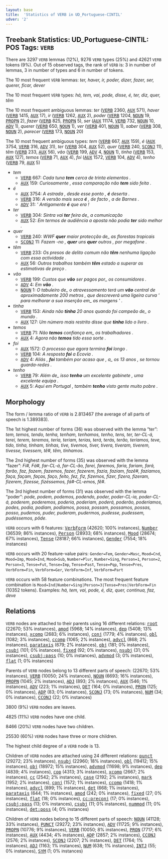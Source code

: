```yaml
---
layout: base
title:  'Statistics of VERB in UD_Portuguese-CINTIL'
udver: '2'
---
```


## Treebank Statistics: UD_Portuguese-CINTIL: POS Tags: `VERB`

There are 3297 `VERB` lemmas (12%), 9276 `VERB` types (25%) and 42621 `VERB` tokens (9%).
Out of 15 observed tags, the rank of `VERB` is: 3 in number of lemmas, 3 in number of types and 6 in number of tokens.

The 10 most frequent `VERB` lemmas: <em>ter, haver, ir, poder, dizer, fazer, ser, querer, ficar, dever</em>

The 10 most frequent `VERB` types:  <em>há, tem, vai, pode, disse, é, ter, diz, quer, têm</em>

The 10 most frequent ambiguous lemmas: <em>ter</em> (<tt><a href="pt_cintil-pos-VERB.html">VERB</a></tt> 2360, <tt><a href="pt_cintil-pos-AUX.html">AUX</a></tt> 571), <em>haver</em> (<tt><a href="pt_cintil-pos-VERB.html">VERB</a></tt> 1415, <tt><a href="pt_cintil-pos-AUX.html">AUX</a></tt> 17), <em>ir</em> (<tt><a href="pt_cintil-pos-VERB.html">VERB</a></tt> 1262, <tt><a href="pt_cintil-pos-AUX.html">AUX</a></tt> 2), <em>poder</em> (<tt><a href="pt_cintil-pos-VERB.html">VERB</a></tt> 1204, <tt><a href="pt_cintil-pos-NOUN.html">NOUN</a></tt> 19, <tt><a href="pt_cintil-pos-PROPN.html">PROPN</a></tt> 2), <em>fazer</em> (<tt><a href="pt_cintil-pos-VERB.html">VERB</a></tt> 825, <tt><a href="pt_cintil-pos-PROPN.html">PROPN</a></tt> 5), <em>ser</em> (<tt><a href="pt_cintil-pos-AUX.html">AUX</a></tt> 11174, <tt><a href="pt_cintil-pos-VERB.html">VERB</a></tt> 732, <tt><a href="pt_cintil-pos-NOUN.html">NOUN</a></tt> 10, <tt><a href="pt_cintil-pos-ADV.html">ADV</a></tt> 1), <em>querer</em> (<tt><a href="pt_cintil-pos-VERB.html">VERB</a></tt> 650, <tt><a href="pt_cintil-pos-NOUN.html">NOUN</a></tt> 1), <em>ver</em> (<tt><a href="pt_cintil-pos-VERB.html">VERB</a></tt> 401, <tt><a href="pt_cintil-pos-NOUN.html">NOUN</a></tt> 1), <em>saber</em> (<tt><a href="pt_cintil-pos-VERB.html">VERB</a></tt> 308, <tt><a href="pt_cintil-pos-NOUN.html">NOUN</a></tt> 2), <em>parecer</em> (<tt><a href="pt_cintil-pos-VERB.html">VERB</a></tt> 173, <tt><a href="pt_cintil-pos-NOUN.html">NOUN</a></tt> 20)

The 10 most frequent ambiguous types:  <em>tem</em> (<tt><a href="pt_cintil-pos-VERB.html">VERB</a></tt> 667, <tt><a href="pt_cintil-pos-AUX.html">AUX</a></tt> 159), <em>é</em> (<tt><a href="pt_cintil-pos-AUX.html">AUX</a></tt> 3754, <tt><a href="pt_cintil-pos-VERB.html">VERB</a></tt> 316, <tt><a href="pt_cintil-pos-ADV.html">ADV</a></tt> 31), <em>ter</em> (<tt><a href="pt_cintil-pos-VERB.html">VERB</a></tt> 304, <tt><a href="pt_cintil-pos-AUX.html">AUX</a></tt> 52), <em>quer</em> (<tt><a href="pt_cintil-pos-VERB.html">VERB</a></tt> 240, <tt><a href="pt_cintil-pos-SCONJ.html">SCONJ</a></tt> 11), <em>têm</em> (<tt><a href="pt_cintil-pos-VERB.html">VERB</a></tt> 233, <tt><a href="pt_cintil-pos-AUX.html">AUX</a></tt> 56), <em>vão</em> (<tt><a href="pt_cintil-pos-VERB.html">VERB</a></tt> 199, <tt><a href="pt_cintil-pos-ADV.html">ADV</a></tt> 4, <tt><a href="pt_cintil-pos-NOUN.html">NOUN</a></tt> 1), <em>tinha</em> (<tt><a href="pt_cintil-pos-VERB.html">VERB</a></tt> 153, <tt><a href="pt_cintil-pos-AUX.html">AUX</a></tt> 127), <em>temos</em> (<tt><a href="pt_cintil-pos-VERB.html">VERB</a></tt> 71, <tt><a href="pt_cintil-pos-AUX.html">AUX</a></tt> 4), <em>foi</em> (<tt><a href="pt_cintil-pos-AUX.html">AUX</a></tt> 1572, <tt><a href="pt_cintil-pos-VERB.html">VERB</a></tt> 104, <tt><a href="pt_cintil-pos-ADV.html">ADV</a></tt> 4), <em>tenho</em> (<tt><a href="pt_cintil-pos-VERB.html">VERB</a></tt> 79, <tt><a href="pt_cintil-pos-AUX.html">AUX</a></tt> 5)


* <em>tem</em>
  * <tt><a href="pt_cintil-pos-VERB.html">VERB</a></tt> 667: <em>Cada tuna <b>tem</b> cerca de trinta elementos .</em>
  * <tt><a href="pt_cintil-pos-AUX.html">AUX</a></tt> 159: <em>Curiosamente , essa comparação não <b>tem</b> sido feita .</em>
* <em>é</em>
  * <tt><a href="pt_cintil-pos-AUX.html">AUX</a></tt> 3754: <em>A estrada , desde esse ponto , <b>é</b> deserta .</em>
  * <tt><a href="pt_cintil-pos-VERB.html">VERB</a></tt> 316: <em>A versão mais seca <b>é</b> , de facto , a de Barnes .</em>
  * <tt><a href="pt_cintil-pos-ADV.html">ADV</a></tt> 31: <em>' Antigamente <b>é</b> que era !</em>
* <em>ter</em>
  * <tt><a href="pt_cintil-pos-VERB.html">VERB</a></tt> 304: <em>Sintra vai <b>ter</b> feira de_ a comunicação</em>
  * <tt><a href="pt_cintil-pos-AUX.html">AUX</a></tt> 52: <em>Em termos de audiência a aposta não podia <b>ter</b> sido melhor .</em>
* <em>quer</em>
  * <tt><a href="pt_cintil-pos-VERB.html">VERB</a></tt> 240: <em>WWF <b>quer</b> maior protecção de_ as florestas tropicais</em>
  * <tt><a href="pt_cintil-pos-SCONJ.html">SCONJ</a></tt> 11: <em>Fazem -no , <b>quer</b> uns <b>quer</b> outros , por megafone .</em>
* <em>têm</em>
  * <tt><a href="pt_cintil-pos-VERB.html">VERB</a></tt> 233: <em>Os presos de delito comum não <b>têm</b> nenhuma ligação com essa actividade .</em>
  * <tt><a href="pt_cintil-pos-AUX.html">AUX</a></tt> 56: <em>Outros trabalhos também <b>têm</b> estado a superar as estimativas de preço .</em>
* <em>vão</em>
  * <tt><a href="pt_cintil-pos-VERB.html">VERB</a></tt> 199: <em>Custos que <b>vão</b> ser pagos por_ os consumidores .</em>
  * <tt><a href="pt_cintil-pos-ADV.html">ADV</a></tt> 4: <em>Em <b>vão</b> .</em>
  * <tt><a href="pt_cintil-pos-NOUN.html">NOUN</a></tt> 1: <em>O tabuleiro de_ o atravessamento terá um <b>vão</b> central de aproximadamente 200 metros , que descreverá uma ligeira curva ' para melhorar a sua inserção em_ as margens ' .</em>
* <em>tinha</em>
  * <tt><a href="pt_cintil-pos-VERB.html">VERB</a></tt> 153: <em>Ainda não <b>tinha</b> 20 anos quando foi campeão de_ o mundo .</em>
  * <tt><a href="pt_cintil-pos-AUX.html">AUX</a></tt> 127: <em>Um número mais restrito disse que <b>tinha</b> lido o livro .</em>
* <em>temos</em>
  * <tt><a href="pt_cintil-pos-VERB.html">VERB</a></tt> 71: <em>Não <b>temos</b> confiança em_ os trabalhadores .</em>
  * <tt><a href="pt_cintil-pos-AUX.html">AUX</a></tt> 4: <em>Agora não <b>temos</b> tido essa sorte .</em>
* <em>foi</em>
  * <tt><a href="pt_cintil-pos-AUX.html">AUX</a></tt> 1572: <em>O processo que agora termina <b>foi</b> longo .</em>
  * <tt><a href="pt_cintil-pos-VERB.html">VERB</a></tt> 104: <em>A resposta <b>foi</b> a Ecovia .</em>
  * <tt><a href="pt_cintil-pos-ADV.html">ADV</a></tt> 4: <em>Aliás , <b>foi</b> também por acaso que , a_ os 13 anos , se tornou guarda-redes .</em>
* <em>tenho</em>
  * <tt><a href="pt_cintil-pos-VERB.html">VERB</a></tt> 79: <em>Além de_ isso <b>tenho</b> um excelente gabinete , uma excelente equipa .</em>
  * <tt><a href="pt_cintil-pos-AUX.html">AUX</a></tt> 5: <em>Aqui em Portugal , também <b>tenho</b> visto gente muito pobre .</em>

## Morphology

The form / lemma ratio of `VERB` is 2.813467 (the average of all parts of speech is 1.389383).

The 1st highest number of forms (36) was observed with the lemma “ter”: <em>tem, temos, tendo, tenha, tenham, tenhamos, tenho, tens, ter, ter-CL-á, terei, terem, teremos, teria, teriam, terias, terá, terás, terão, teríamos, teve, tido, tinha, tinham, tinhas, tive, tivemos, tiver, tivera, tiveram, tiverem, tivesse, tivessem, tê#, têm, tínhamos</em>.

The 2nd highest number of forms (35) was observed with the lemma “fazer”: <em>Fi#, Fá#, far-CL-á, far-CL-ão, farei, faremos, faria, fariam, fará, farão, faz, fazem, fazemos, fazer, fazerem, fazia, faziam, fazê#, fazíamos, faça, façam, faças, faço, feito, fez, fiz, fizemos, fizer, fizera, fizeram, fizerem, fizesse, fizéssemos, fá#-CL-emos, fê#</em>.

The 3rd highest number of forms (31) was observed with the lemma “poder”: <em>pode, podem, podemos, podendo, poder, poder-CL-ia, poder-CL-á, poderem, poderemos, poderia, poderiam, poderá, poderão, poderíamos, podes, podia, podiam, podíamos, possa, possam, possamos, possas, posso, pudemos, puder, puderam, pudermos, pudesse, pudessem, pudéssemos, pôde</em>.

`VERB` occurs with 6 features: <tt><a href="pt_cintil-feat-VerbForm.html">VerbForm</a></tt> (42620; 100% instances), <tt><a href="pt_cintil-feat-Number.html">Number</a></tt> (36539; 86% instances), <tt><a href="pt_cintil-feat-Person.html">Person</a></tt> (28933; 68% instances), <tt><a href="pt_cintil-feat-Mood.html">Mood</a></tt> (28674; 67% instances), <tt><a href="pt_cintil-feat-Tense.html">Tense</a></tt> (28187; 66% instances), <tt><a href="pt_cintil-feat-Gender.html">Gender</a></tt> (7554; 18% instances)

`VERB` occurs with 20 feature-value pairs: `Gender=Fem`, `Gender=Masc`, `Mood=Cnd`, `Mood=Imp`, `Mood=Ind`, `Mood=Sub`, `Number=Plur`, `Number=Sing`, `Person=1`, `Person=2`, `Person=3`, `Tense=Fut`, `Tense=Imp`, `Tense=Past`, `Tense=Pqp`, `Tense=Pres`, `VerbForm=Fin`, `VerbForm=Ger`, `VerbForm=Inf`, `VerbForm=Part`

`VERB` occurs with 58 feature combinations.
The most frequent feature combination is `Mood=Ind|Number=Sing|Person=3|Tense=Pres|VerbForm=Fin` (10352 tokens).
Examples: <em>há, tem, vai, pode, é, diz, quer, continua, faz, deve</em>


## Relations

`VERB` nodes are attached to their parents using 16 different relations: <tt><a href="pt_cintil-dep-root.html">root</a></tt> (22670; 53% instances), <tt><a href="pt_cintil-dep-amod.html">amod</a></tt> (5968; 14% instances), <tt><a href="pt_cintil-dep-dep.html">dep</a></tt> (5408; 13% instances), <tt><a href="pt_cintil-dep-xcomp.html">xcomp</a></tt> (2683; 6% instances), <tt><a href="pt_cintil-dep-conj.html">conj</a></tt> (1779; 4% instances), <tt><a href="pt_cintil-dep-obl.html">obl</a></tt> (1082; 3% instances), <tt><a href="pt_cintil-dep-ccomp.html">ccomp</a></tt> (1065; 2% instances), <tt><a href="pt_cintil-dep-advcl.html">advcl</a></tt> (868; 2% instances), <tt><a href="pt_cintil-dep-parataxis.html">parataxis</a></tt> (679; 2% instances), <tt><a href="pt_cintil-dep-obj.html">obj</a></tt> (181; 0% instances), <tt><a href="pt_cintil-dep-csubj.html">csubj</a></tt> (101; 0% instances), <tt><a href="pt_cintil-dep-fixed.html">fixed</a></tt> (92; 0% instances), <tt><a href="pt_cintil-dep-nsubj.html">nsubj</a></tt> (31; 0% instances), <tt><a href="pt_cintil-dep-csubj-pass.html">csubj:pass</a></tt> (10; 0% instances), <tt><a href="pt_cintil-dep-advmod.html">advmod</a></tt> (3; 0% instances), <tt><a href="pt_cintil-dep-flat.html">flat</a></tt> (1; 0% instances)

Parents of `VERB` nodes belong to 13 different parts of speech:  (22670; 53% instances), <tt><a href="pt_cintil-pos-VERB.html">VERB</a></tt> (10050; 24% instances), <tt><a href="pt_cintil-pos-NOUN.html">NOUN</a></tt> (6693; 16% instances), <tt><a href="pt_cintil-pos-PROPN.html">PROPN</a></tt> (1045; 2% instances), <tt><a href="pt_cintil-pos-ADJ.html">ADJ</a></tt> (893; 2% instances), <tt><a href="pt_cintil-pos-AUX.html">AUX</a></tt> (546; 1% instances), <tt><a href="pt_cintil-pos-ADV.html">ADV</a></tt> (223; 1% instances), <tt><a href="pt_cintil-pos-DET.html">DET</a></tt> (164; 0% instances), <tt><a href="pt_cintil-pos-PRON.html">PRON</a></tt> (125; 0% instances), <tt><a href="pt_cintil-pos-ADP.html">ADP</a></tt> (83; 0% instances), <tt><a href="pt_cintil-pos-SCONJ.html">SCONJ</a></tt> (73; 0% instances), <tt><a href="pt_cintil-pos-NUM.html">NUM</a></tt> (34; 0% instances), <tt><a href="pt_cintil-pos-CCONJ.html">CCONJ</a></tt> (22; 0% instances)

3800 (9%) `VERB` nodes are leaves.

4825 (11%) `VERB` nodes have one child.

8466 (20%) `VERB` nodes have two children.

25530 (60%) `VERB` nodes have three or more children.

The highest child degree of a `VERB` node is 13.

Children of `VERB` nodes are attached using 24 different relations: <tt><a href="pt_cintil-dep-punct.html">punct</a></tt> (29272; 23% instances), <tt><a href="pt_cintil-dep-nsubj.html">nsubj</a></tt> (22960; 18% instances), <tt><a href="pt_cintil-dep-obl.html">obl</a></tt> (19412; 15% instances), <tt><a href="pt_cintil-dep-obj.html">obj</a></tt> (18972; 15% instances), <tt><a href="pt_cintil-dep-advmod.html">advmod</a></tt> (11698; 9% instances), <tt><a href="pt_cintil-dep-dep.html">dep</a></tt> (4839; 4% instances), <tt><a href="pt_cintil-dep-cop.html">cop</a></tt> (4313; 3% instances), <tt><a href="pt_cintil-dep-xcomp.html">xcomp</a></tt> (2667; 2% instances), <tt><a href="pt_cintil-dep-cc.html">cc</a></tt> (2542; 2% instances), <tt><a href="pt_cintil-dep-case.html">case</a></tt> (2192; 2% instances), <tt><a href="pt_cintil-dep-mark.html">mark</a></tt> (1952; 2% instances), <tt><a href="pt_cintil-dep-conj.html">conj</a></tt> (1572; 1% instances), <tt><a href="pt_cintil-dep-ccomp.html">ccomp</a></tt> (1418; 1% instances), <tt><a href="pt_cintil-dep-advcl.html">advcl</a></tt> (899; 1% instances), <tt><a href="pt_cintil-dep-det.html">det</a></tt> (668; 1% instances), <tt><a href="pt_cintil-dep-parataxis.html">parataxis</a></tt> (644; 1% instances), <tt><a href="pt_cintil-dep-amod.html">amod</a></tt> (242; 0% instances), <tt><a href="pt_cintil-dep-fixed.html">fixed</a></tt> (27; 0% instances), <tt><a href="pt_cintil-dep-flat.html">flat</a></tt> (18; 0% instances), <tt><a href="pt_cintil-dep-cc-preconj.html">cc:preconj</a></tt> (17; 0% instances), <tt><a href="pt_cintil-dep-csubj-pass.html">csubj:pass</a></tt> (13; 0% instances), <tt><a href="pt_cintil-dep-csubj.html">csubj</a></tt> (11; 0% instances), <tt><a href="pt_cintil-dep-nummod.html">nummod</a></tt> (11; 0% instances), <tt><a href="pt_cintil-dep-det-poss.html">det:poss</a></tt> (4; 0% instances)

Children of `VERB` nodes belong to 15 different parts of speech: <tt><a href="pt_cintil-pos-NOUN.html">NOUN</a></tt> (41128; 33% instances), <tt><a href="pt_cintil-pos-PUNCT.html">PUNCT</a></tt> (29272; 23% instances), <tt><a href="pt_cintil-pos-ADV.html">ADV</a></tt> (11725; 9% instances), <tt><a href="pt_cintil-pos-PROPN.html">PROPN</a></tt> (10776; 9% instances), <tt><a href="pt_cintil-pos-VERB.html">VERB</a></tt> (10050; 8% instances), <tt><a href="pt_cintil-pos-PRON.html">PRON</a></tt> (7717; 6% instances), <tt><a href="pt_cintil-pos-AUX.html">AUX</a></tt> (4434; 4% instances), <tt><a href="pt_cintil-pos-ADP.html">ADP</a></tt> (2857; 2% instances), <tt><a href="pt_cintil-pos-CCONJ.html">CCONJ</a></tt> (2576; 2% instances), <tt><a href="pt_cintil-pos-SCONJ.html">SCONJ</a></tt> (2207; 2% instances), <tt><a href="pt_cintil-pos-DET.html">DET</a></tt> (1764; 1% instances), <tt><a href="pt_cintil-pos-ADJ.html">ADJ</a></tt> (1163; 1% instances), <tt><a href="pt_cintil-pos-NUM.html">NUM</a></tt> (638; 1% instances), <tt><a href="pt_cintil-pos-INTJ.html">INTJ</a></tt> (55; 0% instances), <tt><a href="pt_cintil-pos-SYM.html">SYM</a></tt> (1; 0% instances)

